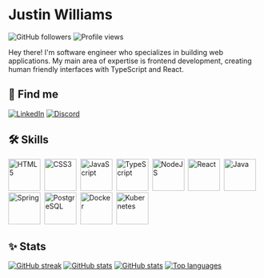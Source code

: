 # Justin Williams

![GitHub followers](https://img.shields.io/github/followers/nerdstep?logo=github&style=for-the-badge)
![Profile views](https://komarev.com/ghpvc/?username=nerdstep&style=for-the-badge&colorA=black)

Hey there! I'm software engineer who specializes in building web applications. My main area of expertise is frontend development, creating human friendly interfaces with TypeScript and React.

## 👋 Find me

<!--https://github.com/Envoy-VC/awesome-badges-->
[![LinkedIn](https://img.shields.io/badge/LinkedIn-0077B5?style=for-the-badge&logo=linkedin&logoColor=white)](https://www.linkedin.com/in/jwilliams42)
[![Discord](https://img.shields.io/badge/Discord-7289DA?style=for-the-badge&logo=discord&logoColor=white)](https://discord.com/users/965966106688913458)
<!--https://dev.to/nerdstep-->

## 🛠️ Skills

<!--![HTML5](https://img.shields.io/badge/HTML-239120?style=for-the-badge&logo=html5&logoColor=white)-->

<div>
  <img src="https://cdn.jsdelivr.net/gh/devicons/devicon/icons/html5/html5-original-wordmark.svg" title="HTML5" alt="HTML5" width="64" height="64"/>&nbsp;
  <img src="https://cdn.jsdelivr.net/gh/devicons/devicon/icons/css3/css3-plain-wordmark.svg" title="CSS3" alt="CSS3" width="64" height="64"/>&nbsp;
  <img src="https://cdn.jsdelivr.net/gh/devicons/devicon/icons/javascript/javascript-original.svg" title="JavaScript" alt="JavaScript" width="64" height="64" />&nbsp;
  <img src="https://cdn.jsdelivr.net/gh/devicons/devicon/icons/typescript/typescript-original.svg" title="TypeScript" alt="TypeScript" width="64" height="64" />&nbsp;
  <img src="https://cdn.jsdelivr.net/gh/devicons/devicon/icons/nodejs/nodejs-original.svg" title="NodeJS" alt="NodeJS" width="64" height="64" />&nbsp;
  <img src="https://cdn.jsdelivr.net/gh/devicons/devicon/icons/react/react-original-wordmark.svg" title="React" alt="React" width="64" height="64 "/>&nbsp;
  <img src="https://cdn.jsdelivr.net/gh/devicons/devicon/icons/java/java-original-wordmark.svg" title="Java" alt="Java" width="64" height="64" />&nbsp;
  <img src="https://cdn.jsdelivr.net/gh/devicons/devicon/icons/spring/spring-original-wordmark.svg" title="Spring" alt="Spring" width="64" height="64" />&nbsp;
  <img src="https://cdn.jsdelivr.net/gh/devicons/devicon/icons/postgresql/postgresql-original-wordmark.svg" title="PostgreSQL" alt="PostgreSQL" width="64" height="64" />&nbsp;
  <img src="https://cdn.jsdelivr.net/gh/devicons/devicon/icons/docker/docker-original-wordmark.svg" title="Docker" alt="Docker" width="64" height="64" />&nbsp;
  <img src="https://cdn.jsdelivr.net/gh/devicons/devicon/icons/kubernetes/kubernetes-plain-wordmark.svg" title="Kubernetes" alt="Kubernetes" width="64" height="64" />
</div>

## ✨ Stats

<div>
  <a href="https://git.io/streak-stats" target="_blank"><img src="https://streak-stats.demolab.com?user=nerdstep&theme=tokyonight_duo&date_format=%5BY.%5Dn.j&mode=weekly&hide_border=true&border_radius=0&background=0e1117" alt="GitHub streak" /></a>
  <a href="https://github.com/anuraghazra/github-readme-stats" target="_blank"><img src="https://nerdstep-github-readme-stats.vercel.app/api?username=nerdstep&show_icons=true&theme=tokyonight_duo&bg_color=00000000&hide_border=true&border_radius=0&card_width=495#gh-dark-mode-only" alt="GitHub stats" /></a>
  <a href="https://github.com/anuraghazra/github-readme-stats" target="_blank"><img src="https://nerdstep-github-readme-stats.vercel.app/api?username=nerdstep&show_icons=true&theme=tokyonight_duo&border_radius=0&card_width=495#gh-light-mode-only" alt="GitHub stats" /></a>  
  <a href="https://github.com/anuraghazra/github-readme-stats" target="_blank"><img src="https://nerdstep-github-readme-stats.vercel.app/api/top-langs/?username=nerdstep&layout=compact&langs_count=9&border_radius=0&card_width=445" alt="Top languages" /></a>
</div>
